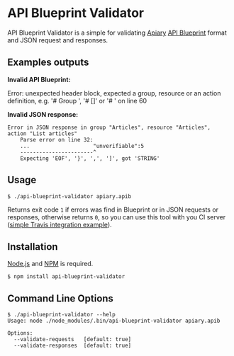 API Blueprint Validator
=======================

API Blueprint Validator is a simple for validating [Apiary][apiary] [API Blueprint][blueprint] format and JSON request and responses.

[apiary]: http://apiary.io/
[blueprint]: http://apiary.io/blueprint

## Examples outputs 

**Invalid API Blueprint:**

Error: unexpected header block, expected a group, resource or an action definition, e.g. '# Group <name>', '# <resource name> [<URI>]' or '# <HTTP method> <URI>' on line 60

**Invalid JSON response:**

    Error in JSON response in group "Articles", resource "Articles", action "List articles"
        Parse error on line 32:
        ...                    "unverifiable":5   
        -----------------------^
        Expecting 'EOF', '}', ',', ']', got 'STRING'


## Usage

    $ ./api-blueprint-validator apiary.apib
    
Returns exit code `1` if errors was find in Blueprint or in JSON requests or responses, otherwise returns `0`, so you can use this tool with you CI server ([simple Travis integration example][travis]).

[travis]: https://github.com/Demagog2/api/blob/master/.travis.yml

## Installation
[Node.js][] and [NPM][] is required.

    $ npm install api-blueprint-validator
    
[Node.js]: https://npmjs.org/
[NPM]: https://npmjs.org/

## Command Line Options

    $ ./api-blueprint-validator --help
    Usage: node ./node_modules/.bin/api-blueprint-validator apiary.apib 
    
    Options:
      --validate-requests   [default: true]
      --validate-responses  [default: true]
